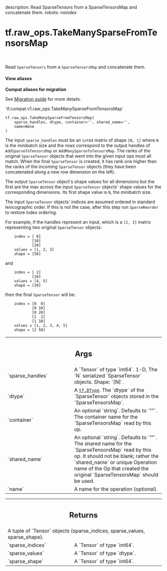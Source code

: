 description: Read SparseTensors from a SparseTensorsMap and concatenate them.
robots: noindex

# tf.raw_ops.TakeManySparseFromTensorsMap

<!-- Insert buttons and diff -->

<table class="tfo-notebook-buttons tfo-api nocontent" align="left">

</table>



Read `SparseTensors` from a `SparseTensorsMap` and concatenate them.

<section class="expandable">
  <h4 class="showalways">View aliases</h4>
  <p>
<b>Compat aliases for migration</b>
<p>See
<a href="https://www.tensorflow.org/guide/migrate">Migration guide</a> for
more details.</p>
<p>`tf.compat.v1.raw_ops.TakeManySparseFromTensorsMap`</p>
</p>
</section>

<pre class="devsite-click-to-copy prettyprint lang-py tfo-signature-link">
<code>tf.raw_ops.TakeManySparseFromTensorsMap(
    sparse_handles, dtype, container=&#x27;&#x27;, shared_name=&#x27;&#x27;,
    name=None
)
</code></pre>



<!-- Placeholder for "Used in" -->

The input `sparse_handles` must be an `int64` matrix of shape `[N, 1]` where
`N` is the minibatch size and the rows correspond to the output handles of
`AddSparseToTensorsMap` or `AddManySparseToTensorsMap`.  The ranks of the
original `SparseTensor` objects that went into the given input ops must all
match.  When the final `SparseTensor` is created, it has rank one
higher than the ranks of the incoming `SparseTensor` objects
(they have been concatenated along a new row dimension on the left).

The output `SparseTensor` object's shape values for all dimensions but the
first are the max across the input `SparseTensor` objects' shape values
for the corresponding dimensions.  Its first shape value is `N`, the minibatch
size.

The input `SparseTensor` objects' indices are assumed ordered in
standard lexicographic order.  If this is not the case, after this
step run `SparseReorder` to restore index ordering.

For example, if the handles represent an input, which is a `[2, 3]` matrix
representing two original `SparseTensor` objects:

```
    index = [ 0]
            [10]
            [20]
    values = [1, 2, 3]
    shape = [50]
```

and

```
    index = [ 2]
            [10]
    values = [4, 5]
    shape = [30]
```

then the final `SparseTensor` will be:

```
    index = [0  0]
            [0 10]
            [0 20]
            [1  2]
            [1 10]
    values = [1, 2, 3, 4, 5]
    shape = [2 50]
```

<!-- Tabular view -->
 <table class="responsive fixed orange">
<colgroup><col width="214px"><col></colgroup>
<tr><th colspan="2"><h2 class="add-link">Args</h2></th></tr>

<tr>
<td>
`sparse_handles`
</td>
<td>
A `Tensor` of type `int64`.
1-D, The `N` serialized `SparseTensor` objects.
Shape: `[N]`.
</td>
</tr><tr>
<td>
`dtype`
</td>
<td>
A <a href="../../tf/dtypes/DType.md"><code>tf.DType</code></a>.
The `dtype` of the `SparseTensor` objects stored in the
`SparseTensorsMap`.
</td>
</tr><tr>
<td>
`container`
</td>
<td>
An optional `string`. Defaults to `""`.
The container name for the `SparseTensorsMap` read by this op.
</td>
</tr><tr>
<td>
`shared_name`
</td>
<td>
An optional `string`. Defaults to `""`.
The shared name for the `SparseTensorsMap` read by this op.
It should not be blank; rather the `shared_name` or unique Operation name
of the Op that created the original `SparseTensorsMap` should be used.
</td>
</tr><tr>
<td>
`name`
</td>
<td>
A name for the operation (optional).
</td>
</tr>
</table>



<!-- Tabular view -->
 <table class="responsive fixed orange">
<colgroup><col width="214px"><col></colgroup>
<tr><th colspan="2"><h2 class="add-link">Returns</h2></th></tr>
<tr class="alt">
<td colspan="2">
A tuple of `Tensor` objects (sparse_indices, sparse_values, sparse_shape).
</td>
</tr>
<tr>
<td>
`sparse_indices`
</td>
<td>
A `Tensor` of type `int64`.
</td>
</tr><tr>
<td>
`sparse_values`
</td>
<td>
A `Tensor` of type `dtype`.
</td>
</tr><tr>
<td>
`sparse_shape`
</td>
<td>
A `Tensor` of type `int64`.
</td>
</tr>
</table>

